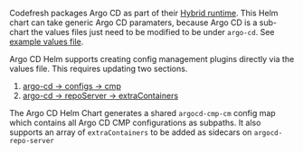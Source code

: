 Codefresh packages Argo CD as part of their [Hybrid runtime](https://codefresh.io/docs/docs/installation/gitops/hybrid-gitops-helm-installation/). This Helm chart can take generic Argo CD paramaters, because Argo CD is a sub-chart the values files just need to be modified to be under `argo-cd`. See [example values file](values.yaml).

Argo CD Helm supports creating config management plugins directly via the values file. This requires updating two sections.
1. [argo-cd -> configs -> cmp](https://github.com/argoproj/argo-helm/blob/main/charts/argo-cd/values.yaml)
1. [argo-cd -> repoServer -> extraContainers](https://github.com/argoproj/argo-helm/blob/main/charts/argo-cd/values.yaml#L2099-L2153)

The Argo CD Helm Chart generates a shared `argocd-cmp-cm` config map which contains all Argo CD CMP configurations as subpaths. It also supports an array of `extraContainers` to be added as sidecars on `argocd-repo-server`